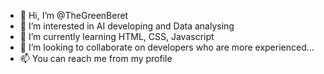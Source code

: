 - 👋 Hi, I’m @TheGreenBeret
- 👀 I’m interested in AI developing and Data analysing
- 🌱 I’m currently learning HTML, CSS, Javascript
- 💞️ I’m looking to collaborate on developers who are more experienced...
- 📫 You can reach me from my profile

<!---
TheGreenBeret/TheGreenBeret is a ✨ special ✨ repository because its `README.md` (this file) appears on your GitHub profile.
You can click the Preview link to take a look at your changes.
--->
